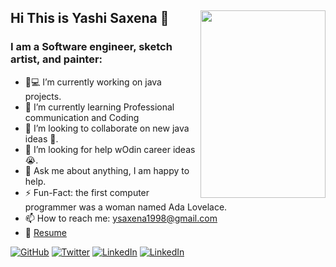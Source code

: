 ## Hi This is Yashi Saxena 👋 <img align="right" width="200" height="300" src=https://user-images.githubusercontent.com/53362962/88061218-d8b3b900-cb84-11ea-8de1-6b9e4eea4943.png>
### I am a Software engineer, sketch artist, and painter:
- 👨💻 I’m currently working on java projects.
- 🌱 I’m currently learning Professional communication and Coding 
- 👯 I’m looking to collaborate on new java ideas 🤝.
- 🤔 I’m looking for help wOdin career ideas 😭.
- 💬 Ask me about anything, I am happy to help.
- ⚡️ Fun-Fact: the first computer programmer was a woman named Ada Lovelace. 
- 📫 How to reach me: ysaxena1998@gmail.com
- 📝 [Resume]()
<p align="left">
	<a href="https://github.com/Yashi09Saxena"><img src="https://img.shields.io/github/followers/Yashi09Saxena.svg?label=GitHub&style=social" alt="GitHub"></a>
	<a href="https://twitter/YashiSaxena11"><img src="https://img.shields.io/twitter/follow/YashiSaxena11?label=Twitter&style=social" alt="Twitter"></a> 
	<a href="https://www.linkedin.com/in/yashisaxena"><img src="https://img.shields.io/badge/LinkedIn--blueviolet.svg?style=social&logo=linkedin" alt="LinkedIn"></a>
	<a href="https://www.instagram.com/_yashisaxena"><img src="https://img.shields.io/badge/Instagram--blueviolet.svg?style=social&logo=Instagram" alt="LinkedIn"></a>                                                                                         
</p> 

<!--
**Yashi09Saxena/Yashi09Saxena** is a ✨ _special_ ✨ repository because its `README.md` (this file) appears on your GitHub profile.


